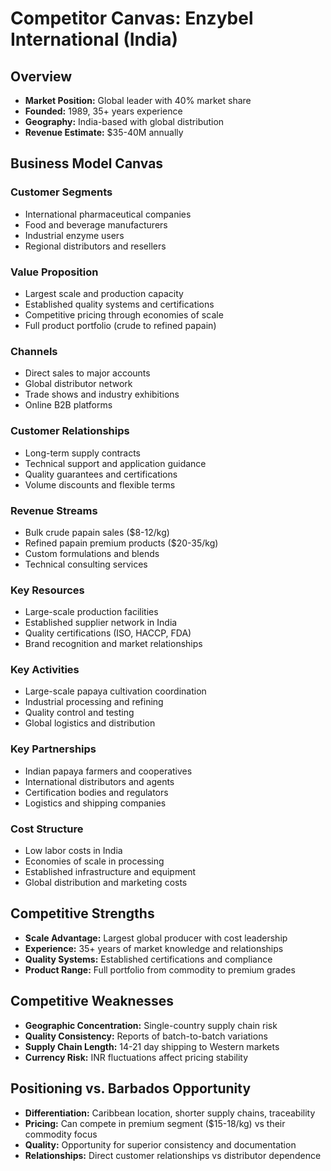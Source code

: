 # Competitor Canvas: Enzybel International (India)

## Overview
- **Market Position:** Global leader with 40% market share
- **Founded:** 1989, 35+ years experience
- **Geography:** India-based with global distribution
- **Revenue Estimate:** $35-40M annually

## Business Model Canvas

### Customer Segments
- International pharmaceutical companies
- Food and beverage manufacturers
- Industrial enzyme users
- Regional distributors and resellers

### Value Proposition
- Largest scale and production capacity
- Established quality systems and certifications
- Competitive pricing through economies of scale
- Full product portfolio (crude to refined papain)

### Channels
- Direct sales to major accounts
- Global distributor network
- Trade shows and industry exhibitions
- Online B2B platforms

### Customer Relationships
- Long-term supply contracts
- Technical support and application guidance
- Quality guarantees and certifications
- Volume discounts and flexible terms

### Revenue Streams
- Bulk crude papain sales ($8-12/kg)
- Refined papain premium products ($20-35/kg)
- Custom formulations and blends
- Technical consulting services

### Key Resources
- Large-scale production facilities
- Established supplier network in India
- Quality certifications (ISO, HACCP, FDA)
- Brand recognition and market relationships

### Key Activities
- Large-scale papaya cultivation coordination
- Industrial processing and refining
- Quality control and testing
- Global logistics and distribution

### Key Partnerships
- Indian papaya farmers and cooperatives
- International distributors and agents
- Certification bodies and regulators
- Logistics and shipping companies

### Cost Structure
- Low labor costs in India
- Economies of scale in processing
- Established infrastructure and equipment
- Global distribution and marketing costs

## Competitive Strengths
- **Scale Advantage:** Largest global producer with cost leadership
- **Experience:** 35+ years of market knowledge and relationships
- **Quality Systems:** Established certifications and compliance
- **Product Range:** Full portfolio from commodity to premium grades

## Competitive Weaknesses
- **Geographic Concentration:** Single-country supply chain risk
- **Quality Consistency:** Reports of batch-to-batch variations
- **Supply Chain Length:** 14-21 day shipping to Western markets
- **Currency Risk:** INR fluctuations affect pricing stability

## Positioning vs. Barbados Opportunity
- **Differentiation:** Caribbean location, shorter supply chains, traceability
- **Pricing:** Can compete in premium segment ($15-18/kg) vs their commodity focus
- **Quality:** Opportunity for superior consistency and documentation
- **Relationships:** Direct customer relationships vs distributor dependence
